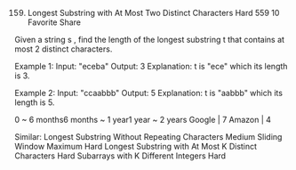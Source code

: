 159. Longest Substring with At Most Two Distinct Characters
Hard 559 10 Favorite Share

Given a string s , find the length of the longest substring t  that contains at most 2 distinct characters.

Example 1:
Input: "eceba"
Output: 3
Explanation: t is "ece" which its length is 3.

Example 2:
Input: "ccaabbb"
Output: 5
Explanation: t is "aabbb" which its length is 5.

0 ~ 6 months6 months ~ 1 year1 year ~ 2 years
Google | 7 Amazon | 4

Similar:
Longest Substring Without Repeating Characters Medium
Sliding Window Maximum Hard
Longest Substring with At Most K Distinct Characters Hard
Subarrays with K Different Integers Hard
